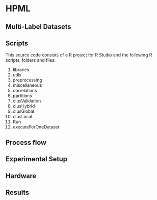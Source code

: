 # HPML


## Multi-Label Datasets

## Scripts
This source code consists of a R project for R Studio and the following R scripts, folders and files:

01. libraries
02. utils
03. preprocessing
04. miscellaneous
05. correlations
06. partitions
07. clusValidation
08. clusHybrid
09. clusGlobal
10. clusLocal
12. Run
13. executeForOneDataset



## Process flow

## Experimental Setup

## Hardware

## Results


